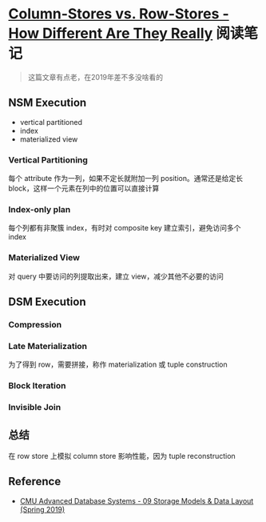 # [Column-Stores vs. Row-Stores - How Different Are They Really](https://dl.acm.org/citation.cfm?id=1376712) 阅读笔记

> 这篇文章有点老，在2019年差不多没啥看的

## NSM Execution

- vertical partitioned
- index
- materialized view

### Vertical Partitioning

每个 attribute 作为一列，如果不定长就附加一列 position。通常还是给定长 block，这样一个元素在列中的位置可以直接计算

### Index-only plan

每个列都有非聚簇 index，有时对 composite key 建立索引，避免访问多个 index

### Materialized View

对 query 中要访问的列提取出来，建立 view，减少其他不必要的访问


## DSM Execution

### Compression

### Late Materialization

为了得到 row，需要拼接，称作 materialization 或 tuple construction

### Block Iteration

### Invisible Join

## 总结

在 row store 上模拟 column store 影响性能，因为 tuple reconstruction


## Reference

- [CMU Advanced Database Systems - 09 Storage Models & Data Layout (Spring 2019)](https://www.youtube.com/watch?v=BuKmw3CFHYY&list=PLSE8ODhjZXja7K1hjZ01UTVDnGQdx5v5U&index=9)